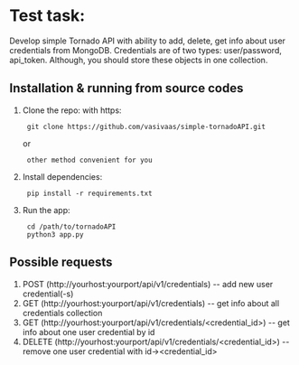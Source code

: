 # **Test task:**

Develop simple Tornado API with ability to add, delete, get info about user credentials from MongoDB.
Credentials are of two types: user/password, api_token. Although, you should store these objects in one collection.

## Installation & running from source codes
1. Clone the repo: with https:

        git clone https://github.com/vasivaas/simple-tornadoAPI.git

    or
   
        other method convenient for you

2. Install dependencies:
    
        pip install -r requirements.txt 

3. Run the app:

        cd /path/to/tornadoAPI
        python3 app.py


## Possible requests
1. POST (http://yourhost:yourport/api/v1/credentials) --  add new user credential(-s)
2. GET (http://yourhost:yourport/api/v1/credentials)  --  get info about all credentials collection
3. GET (http://yourhost:yourport/api/v1/credentials/<credential_id>) -- get info about one user credential by id
4. DELETE (http://yourhost:yourport/api/v1/credentials/<credential_id>) --  remove one user credential with id-><credential_id>
